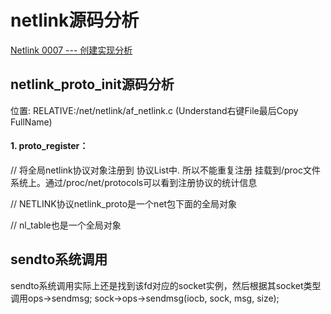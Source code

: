# netlink源码分析
[Netlink 0007 --- 创建实现分析](https://blog.csdn.net/armlinuxww/article/details/99432380)

## netlink_proto_init源码分析
位置: RELATIVE:/net/netlink/af_netlink.c (Understand右键File最后Copy FullName)

#### 1. proto_register：
// 将全局netlink协议对象注册到 协议List中.  所以不能重复注册
挂载到/proc文件系统上。通过/proc/net/protocols可以看到注册协议的统计信息

// NETLINK协议netlink_proto是一个net包下面的全局对象

// nl_table也是一个全局对象


## sendto系统调用
sendto系统调用实际上还是找到该fd对应的socket实例，然后根据其socket类型调用ops->sendmsg;
    sock->ops->sendmsg(iocb, sock, msg, size);
